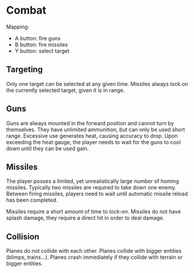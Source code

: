# Combat

Mapping:
  - A button: fire guns
  - B button: fire missiles
  - Y button: select target

## Targeting

Only one target can be selected at any given time.
Missiles always lock on the currently selected target, given it is in range.

## Guns

Guns are always mounted in the forward position and cannot turn by themselves.
They have unlimited ammunition, but can only be used short range.
Excessive use generates heat, causing accuracy to drop.
Upon exceeding the heat gauge, the player needs to wait for the guns to cool down until they can be used gain.

## Missiles

The player posses a limited, yet unrealistically large number of homing missiles.
Typically two missiles are required to take down one enemy.
Between firing missiles, players need to wait until automatic missile reload has been completed.

Missiles require a short amount of time to *lock-on*.
Missiles do not have splash damage, they require a direct hit in order to deal damage.

## Collision

Planes do not collide with each other.
Planes collide with bigger entities (blimps, trains…).
Planes crash immediately if they collide with terrain or bigger entities.
